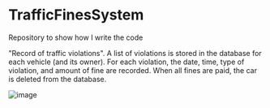 # TrafficFinesSystem

Repository to show how I write the code

"Record of traffic violations". A list of violations is stored in the database for each vehicle (and its owner). 
For each violation, the date, time, type of violation, and amount of fine are recorded. When all fines are paid,
the car is deleted from the database.

![image](https://user-images.githubusercontent.com/30704555/156794610-283d9c33-bcba-496f-b379-f24a1e0e6825.png)
